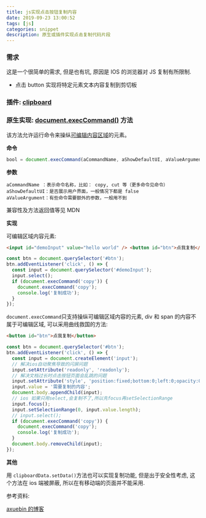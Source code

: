 ```yaml
---
title: js实现点击按钮复制内容
date: 2019-09-23 13:00:52
tags: [js]
categories: snippet
description: 原生或插件实现点击复制代码片段
---
```


### 需求

这是一个很简单的需求, 但是也有坑, 原因是 IOS 的浏览器对 JS 复制有所限制.

- 点击 button 实现将特定元素文本内容复制到剪切板

<!--more-->

### 插件: [clipboard](https://clipboardjs.com/)

### 原生实现: [document.execCommand()](https://developer.mozilla.org/zh-CN/docs/Web/API/Document/execCommand) 方法

该方法允许运行命令来操纵[可编辑内容区域](https://developer.mozilla.org/zh-CN/docs/Web/HTML/Global_attributes/contenteditable)的元素。

**命令**

```js
bool = document.execCommand(aCommandName, aShowDefaultUI, aValueArgument);
```

**参数**

```
aCommandName ：表示命令名称，比如： copy, cut 等（更多命令见命令）
aShowDefaultUI：是否展示用户界面，一般情况下都是 false
aValueArgument：有些命令需要额外的参数，一般用不到
```

兼容性及方法返回值等见 MDN

**实现**

可编辑区域内容元素:

```html
<input id="demoInput" value="hello world" /> <button id="btn">点我复制</button>
```

```js
const btn = document.querySelector('#btn');
btn.addEventListener('click', () => {
  const input = document.querySelector('#demoInput');
  input.select();
  if (document.execCommand('copy')) {
    document.execCommand('copy');
    console.log('复制成功');
  }
});
```

`document.execCommand`只支持操纵可编辑区域内容的元素, div 和 span 的内容不属于可编辑区域, 可以采用曲线救国的方法:

```html
<button id="btn">点我复制</button>
```

```js
const btn = document.querySelector('#btn');
btn.addEventListener('click', () => {
  const input = document.createElement('input');
  // 解决ios自动聚焦导致的闪屏问题
  input.setAttribute('readonly', 'readonly');
  // 解决文档过长时点击按钮页面会乱跳的问题
  input.setAttribute('style', 'position:fixed;bottom:0;left:0;opacity:0;');
  input.value = '需要复制的内容';
  document.body.appendChild(input);
  // ios 如果只用select,会复制不了,所以先focus再setSelectionRange
  input.focus();
  input.setSelectionRange(0, input.value.length);
  // input.select();
  if (document.execCommand('copy')) {
    document.execCommand('copy');
    console.log('复制成功');
  }
  document.body.removeChild(input);
});
```

**其他**

用 `clipboardData.setData()`方法也可以实现复制功能, 但是出于安全性考虑, 这个方法在 ios 端被屏蔽, 所以在有移动端的页面并不能采用.

参考资料:

[axuebin 的博客](https://juejin.im/post/5a94f8eff265da4e9b593c29)
